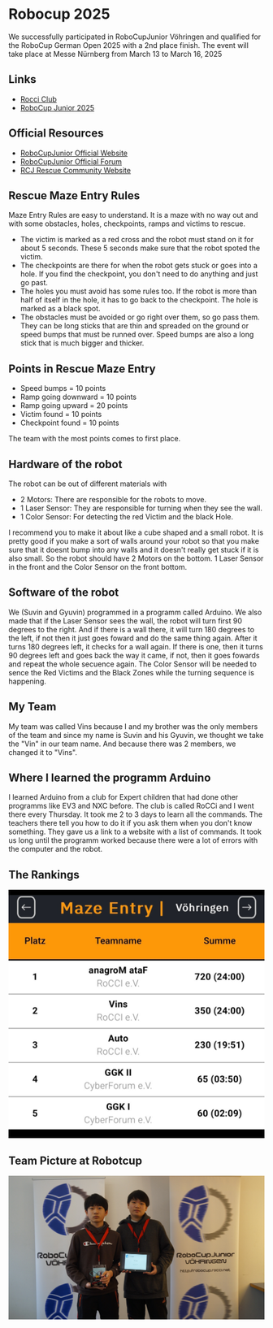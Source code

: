 # Robocup 2025

We successfully participated in RoboCupJunior Vöhringen and qualified for the RoboCup German Open 2025 with a 2nd place finish.
The event will take place at Messe Nürnberg from March 13 to March 16, 2025

## Links

- [Rocci Club](https://rocci.net/index.php/unterricht)
- [RoboCup Junior 2025](https://junior.robocup.de/rescue/)

## Official Resources

- [RoboCupJunior Official Website](https://junior.robocup.org/)
- [RoboCupJunior Official Forum](https://junior.forum.robocup.org/)
- [RCJ Rescue Community Website](https://rescue.rcj.cloud)

## Rescue Maze Entry Rules 

Maze Entry Rules are easy to understand. It is a maze with no way out and with some obstacles, holes, checkpoints, ramps and victims to rescue. 

- The victim is marked as a red cross and the robot must stand on it for about 5 seconds. These 5 seconds make sure that the robot spoted the victim.
- The checkpoints are there for when the robot gets stuck or goes into a hole. If you find the checkpoint, you don't need to do anything and just go past.
- The holes you must avoid has some rules too. If the robot is more than half of itself in the hole, it has to go back to the checkpoint. The hole is marked as a black spot.
- The obstacles must be avoided or go right over them, so go pass them. They can be long sticks that are thin and spreaded on the ground or speed bumps that must be runned over. Speed bumps are also a long stick that is much bigger and thicker.

## Points in Rescue Maze Entry

- Speed bumps = 10 points
- Ramp going downward = 10 points
- Ramp going upward = 20 points
- Victim found = 10 points
- Checkpoint found = 10 points

The team with the most points comes to first place. 

## Hardware of the robot

The robot can be out of different materials with 

- 2 Motors: There are responsible for the robots to move.
- 1 Laser Sensor: They are responsible for turning when they see the wall.
- 1 Color Sensor: For detecting the red Victim and the black Hole.

I recommend you to make it about like a cube shaped and a small robot. It is pretty good if you make a sort of walls around your robot so that you make sure that it doesnt bump into any walls and it doesn't really get stuck if it is also small. So the robot should have 2 Motors on the bottom. 1 Laser Sensor in the front and the Color Sensor on the front bottom. 

## Software of the robot

We (Suvin and Gyuvin) programmed in a programm called Arduino. We also made that if the Laser Sensor sees the wall, the robot will turn first 90 degrees to the right. And if there is a wall there, it will turn 180 degrees to the left, if not then it just goes foward and do the same thing again. After it turns 180 degrees left, it checks for a wall again. If there is one, then it turns 90 degrees left and goes back the way it came, if not, then it goes fowards and repeat the whole secuence again. The Color Sensor will be needed to sence the Red Victims and the Black Zones while the turning sequence is happening. 

## My Team

My team was called Vins because I and my brother was the only members of the team and since my name is Suvin and his Gyuvin, we thought we take the "Vin" in our team name. And because there was 2 members, we changed it to "Vins".

## Where I learned the programm Arduino

I learned Arduino from a club for Expert children that had done other programms like EV3 and NXC before. The club is called RoCCi and I went there every Thursday. It took me 2 to 3 days to learn all the commands. The teachers there tell you how to do it if you ask them when you don't know something. They gave us a link to a website with a list of commands. It took us long until the programm worked because there were a lot of errors with the computer and the robot.  

## The Rankings

![Robocup_Rankings_2025](images/Robocup_Rankings_2025.jpg)

## Team Picture at Robotcup

![Robocup_Team_Picture_2025](images/Robocup_Team_Picture_2025.png)
